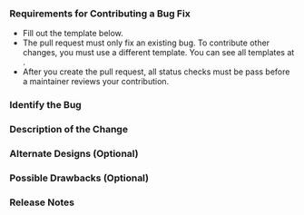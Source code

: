 ### Requirements for Contributing a Bug Fix

* Fill out the template below. 
* The pull request must only fix an existing bug. To contribute other changes, you must use a different template. You can see all templates at <INSERT-LINK>.
* After you create the pull request, all status checks must be pass before a maintainer reviews your contribution.
<!-- TODO: Check and fix link -->

### Identify the Bug

<!--

Link to the issue describing the bug that you're fixing.

If there is not yet an issue for your bug, please open a new issue and then link to that issue in your pull request.

-->

### Description of the Change

<!--

Describe what your code will be doing here.

-->

### Alternate Designs (Optional)

<!-- Explain what other alternatives were considered and why the proposed version was selected -->

### Possible Drawbacks (Optional)

<!-- What are the possible side-effects or negative impacts of the code change? -->

### Release Notes

<!--

Please describe the changes in a single line that explains this improvement in
terms that a user can understand. This text will be used in future release notes.

If this change is not user-facing or notable enough to be included in release notes
you may use the strings "Not applicable" or "N/A" here.

Examples:

- The package now allows you to ...
- Fixed an issue where ...
- Increased the performance of ...

-->
